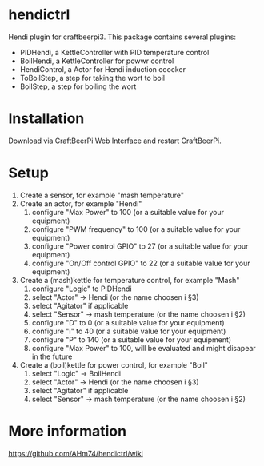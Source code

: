 # hendictrl
Hendi plugin for craftbeerpi3. This package contains several plugins:
- PIDHendi, a KettleController with PID temperature control
- BoilHendi, a KettleController for powwr control
- HendiControl, a Actor for Hendi induction coocker
- ToBoilStep, a step for taking the wort to boil
- BoilStep, a step for boiling the wort
# Installation
Download via CraftBeerPi Web Interface and restart CraftBeerPi.
# Setup
1.  Create a sensor, for example "mash temperature"
1.  Create an actor, for example "Hendi"
    1. configure "Max Power" to 100 (or a suitable value for your equipment)
    1. configure "PWM frequency" to 100 (or a suitable value for your equipment)
    1. configure "Power control GPIO" to 27 (or a suitable value for your equipment)
    1. configure "On/Off control GPIO" to 22 (or a suitable value for your equipment)
1.  Create a (mash)kettle for temperature control, for example "Mash"
    1. configure "Logic" to PIDHendi
    1. select "Actor" -> Hendi (or the name choosen i §3)
    1. select "Agitator" if applicable 
    1. select "Sensor" -> mash temperature (or the name choosen i §2)   
    1. configure "D" to 0 (or a suitable value for your equipment)
    1. configure "I" to 40 (or a suitable value for your equipment)
    1. configure "P" to 140 (or a suitable value for your equipment)
    1. configure "Max Power" to 100, will be evaluated and might disapear in the future
1.  Create a (boil)kettle for power control, for example "Boil"
    1. select "Logic" -> BoilHendi
    1. select "Actor" -> Hendi (or the name choosen i §3)
    1. select "Agitator" if applicable
    1.  select "Sensor" -> mash temperature (or the name choosen i §2)
    
# More information
https://github.com/AHm74/hendictrl/wiki

